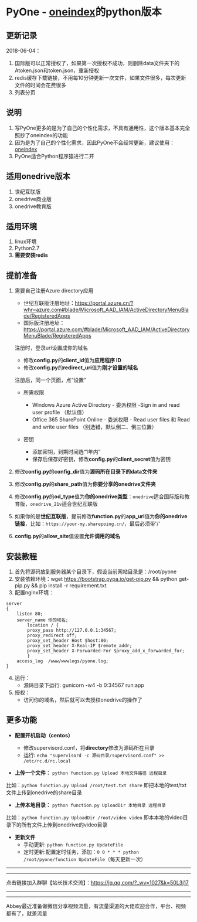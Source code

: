 # PyOne - [oneindex](https://github.com/donwa/oneindex)的python版本

## 更新记录 ##
2018-06-04：

1. 国际版可以正常授权了，如果第一次授权不成功，则删除data文件夹下的Atoken.json和token.json，重新授权
2. redis缓存下载链接，不用每10分钟更新一次文件，如果文件很多，每次更新文件的时间会花费很多
3. 列表分页

## 说明 ##
1. 写PyOne更多的是为了自己的个性化需求，不具有通用性，这个版本基本完全照抄了oneindex的功能
2. 因为是为了自己的个性化需求，因此PyOne不会经常更新，建议使用：[oneindex](https://github.com/donwa/oneindex)
3. PyOne适合Python程序猿进行二开

## 适用onedrive版本 ##
1. 世纪互联版
2. onedrive商业版
3. onedrive教育版

## 适用环境 ##
1. linux环境
2. Python2.7
3. **需要安装redis**

## 提前准备 ##
1. 需要自己注册Azure directory应用
    - 世纪互联版注册地址：https://portal.azure.cn/?whr=azure.com#blade/Microsoft_AAD_IAM/ActiveDirectoryMenuBlade/RegisteredApps
    - 国际版注册地址：https://portal.azure.com/#blade/Microsoft_AAD_IAM/ActiveDirectoryMenuBlade/RegisteredApps

    注册时，登录url设置成你的域名

    - 修改**config.py**的**client_id**值为**应用程序 ID**
    - 修改**config.py**的**redirect_uri**值为**刚才设置的域名**

    注册后，同一个页面，点“设置”

    - 所需权限
        - Windows Azure Active Directory - 委派权限 -Sign in and read user profile （默认值）
        - Office 365 SharePoint Online - 委派权限 - Read user files 和 Read and write user files （别选错，默认倒二、倒三位置）

    - 密钥
        - 添加密钥，到期时间选“1年内”
        - 保存后保存好密钥，修改**config.py**的**client_secret**值为密钥

2. 修改**config.py**的**config_dir**值为**源码所在目录下的data文件夹**
3. 修改**config.py**的**share_path**值为**你要分享的onedrive文件夹**
3. 修改**config.py**的**od_type**值为**你的onedrive类型**：`onedrive`适合国际版和教育版，`onedrive_21v`适合世纪互联版
4. 如果你的是**世纪互联版**，提前修改**function.py**的**app_url**值为**你的onedrive链接**，比如：`https://your-my.sharepoing.cn/`，最后必须带'/'
5. **config.py**的**allow_site**值设置**允许调用的域名**

## 安装教程 ##
1. 首先将源码放到服务器某个目录下，假设当前网站目录是：/root/pyone
2. 安装依赖环境：wget https://bootstrap.pypa.io/get-pip.py && python get-pip.py && pip install -r requirement.txt
3. 配置nginx环境：
```
server
{
    listen 80;
    server_name 你的域名;
        location / {
        proxy_pass http://127.0.0.1:34567;
        proxy_redirect off;
        proxy_set_header Host $host:80;
        proxy_set_header X-Real-IP $remote_addr;
        proxy_set_header X-Forwarded-For $proxy_add_x_forwarded_for;
        }
    access_log  /www/wwwlogs/pyone.log;
}
```
4. 运行：
    - 源码目录下运行: gunicorn -w4 -b 0:34567 run:app
5. 授权：
    - 访问你的域名，然后就可以去授权onedrive的操作了


## 更多功能 ##
- **配置开机启动（centos）**
    - 修改supervisord.conf，将**directory**修改为源码所在目录
    - 运行: `echo "supervisord -c 源码目录/supervisord.conf" >> /etc/rc.d/rc.local`


- **上传一个文件：**
`python function.py Upload 本地文件路径 远程目录`

比如：`python function.py Upload /root/test.txt share` 即把本地的test/txt文件上传到onedrive的share目录


- **上传本地目录：**
`python function.py UploadDir 本地目录 远程目录`

比如：`python function.py UploadDir /root/video video` 即本本地的video目录下的所有文件上传到onedrive的video目录


- **更新文件**
  - 手动更新:  `python function.py UpdateFile`
  - 定时更新:配置定时任务，添加：`0 0 * * * python /root/pyone/function UpdateFile`（每天更新一次）



-------------------------
-------------------------
点击链接加入群聊【站长技术交流】：https://jq.qq.com/?_wv=1027&k=50L3j17

-------------------------
-------------------------
Abbey最近准备做微信分享视频流量，有流量渠道的大佬欢迎合作，平台、视频都有了，就差流量
